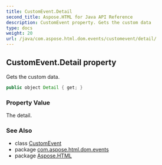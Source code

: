 ```yaml
---
title: CustomEvent.Detail
second_title: Aspose.HTML for Java API Reference
description: CustomEvent property. Gets the custom data
type: docs
weight: 20
url: /java/com.aspose.html.dom.events/customevent/detail/
---
```

## CustomEvent.Detail property

Gets the custom data.

```java
public object Detail { get; }
```

### Property Value

The detail.

### See Also

* class [CustomEvent](../)
* package [com.aspose.html.dom.events](../../../com.aspose.html.dom.events/)
* package [Aspose.HTML](../../../)
